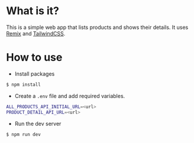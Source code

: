 # What is it?

This is a simple web app that lists products and shows their details. It uses [Remix](https://remix.run/) and [TailwindCSS](https://tailwindcss.com/).

# How to use

- Install packages

```bash
$ npm install
```

- Create a `.env` file and add required variables.

```bash
ALL_PRODUCTS_API_INITIAL_URL=<url>
PRODUCT_DETAIL_API_URL=<url>
```

- Run the dev server

```bash
$ npm run dev
```
